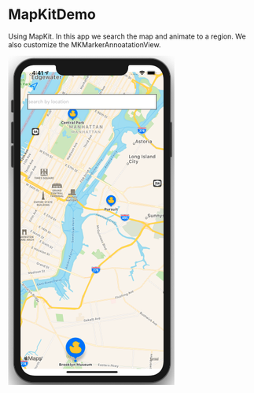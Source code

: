 # MapKitDemo

Using MapKit. In this app we search the map and animate to a region. We also customize the MKMarkerAnnoatationView. 

![app screenshot](Assets/app-screenshot.png)
